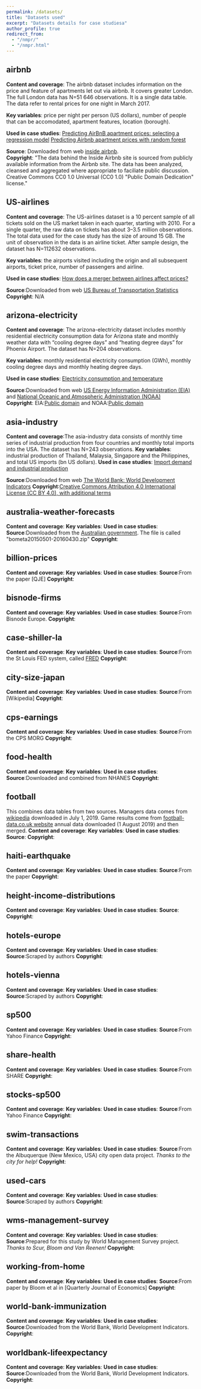 ```yaml
---
permalink: /datasets/
title: "Datasets used"
excerpt: "Datasets details for case studiesa"
author_profile: true
redirect_from: 
  - "/nmpr/"
  - "/nmpr.html"
---
```



## airbnb
**Content and coverage**: The airbnb dataset includes information on the price and feature of apartments let out via airbnb. It covers greater London. The full London data has N=51 646 observations. It is a single data table. The data refer to rental prices for one night in March 2017. 

**Key variables**: price per night per person (US dollars), number of people that can be accomodated, apartment features, location (borough).

**Used in case studies**:
[Predicting AirBnB apartment prices: selecting a regression model](link)
[Predicting Airbnb apartment prices with random forest](link)

**Source**: Downloaded from web [inside airbnb](http://insideairbnb.com/get-the-data.html).    
**Copyright**: "The data behind the Inside Airbnb site is sourced from publicly available information from the Airbnb site. The data has been analyzed, cleansed and aggregated where appropriate to faciliate public discussion. Creative Commons CC0 1.0 Universal (CC0 1.0) "Public Domain Dedication" license."


## US-airlines
**Content and coverage**: The US-airlines dataset is a 10 percent sample of all tickets sold on the US market taken in each quarter, starting with 2010. For a single quarter, the raw data on tickets has about 3–3.5 million observations. The total data used for the case study has the size of around 15 GB.
The unit of observation in the data is an airline ticket.  After sample design, the dataset has N=112632 observations.

**Key variables**: the airports visited including the origin and all subsequent airports, ticket price, number of passengers and airline.

**Used in case studies**: 
[How does a merger between airlines affect prices?](link) 

**Source**:Downloaded from web [US Bureau of Transportation Statistics](https://www.transtats.bts.gov/DatabaseInfo.asp?DB_ID=125)  
**Copyright**: N/A 


## arizona-electricity
**Content and coverage**: The arizona-electricity dataset includes monthly residential electricity consumption data for Arizona state and monthly weather data with “cooling degree days” and “heating degree days” for Phoenix Airport. The dataset has N=204 observations.

**Key variables**: monthly residential electricity consumption (GWh), monthly cooling degree days and monthly heating degree days.

**Used in case studies**: 
[Electricity consumption and temperature](link)   

**Source**:Downloaded from web [US Energy Information Administration (EIA)](https://www.eia.gov/) and [National Oceanic and Atmospheric Administration (NOAA)](https://w2.weather.gov/climate/xmacis.php?wfo=psr)  
**Copyright**: EIA:[Public domain](https://www.eia.gov/about/copyrights_reuse.php) and NOAA:[Public domain](https://www.weather.gov/disclaimer)


## asia-industry

**Content and coverage**:The asia-industry data consists of monthly time series of industrial production from four countries and monthly total imports into the USA. The dataset has N=243 observations.
**Key variables**: industrial production of Thailand, Malaysia, Singapore and the Philippines, and total US imports (bn US dollars).
**Used in case studies**:
[Import demand and industrial production](link) 

**Source**:Downloaded from web [The World Bank: World Development Indicators](https://databank.worldbank.org/source/world-development-indicators)
**Copyright**:[Creative Commons Attribution 4.0 International License (CC BY 4.0), with additional terms](https://www.worldbank.org/en/about/legal/terms-of-use-for-datasets)

## australia-weather-forecasts
 
**Content and coverage**:
**Key variables**:
**Used in case studies**: 
**Source**:Downloaded from the [Australian government](https://data.gov.au/data/data_set/weather-forecasting-verification-data-2015-05-to-2016-04). The file is called "bometa20150501-20160430.zip"
**Copyright**:

## billion-prices

**Content and coverage**:
**Key variables**:
**Used in case studies**: 
**Source**:From the paper [QJE]
**Copyright**:

## bisnode-firms

**Content and coverage**:
**Key variables**:
**Used in case studies**: 
**Source**:From Bisnode Europe.
**Copyright**:

## case-shiller-la

**Content and coverage**:
**Key variables**:
**Used in case studies**: 
**Source**:From the St Louis FED system, called [FRED](fred.org)
**Copyright**:

## city-size-japan

**Content and coverage**:
**Key variables**:
**Used in case studies**: 
**Source**:From [Wikipedia]
**Copyright**:

## cps-earnings

**Content and coverage**:
**Key variables**:
**Used in case studies**: 
**Source**:From the CPS MORG
**Copyright**:

## food-health

**Content and coverage**:
**Key variables**:
**Used in case studies**: 
**Source**:Downloaded and combined from NHANES
**Copyright**:

## football
This combines data tables from two sources. Managers data comes from [wikipedia](
https://en.wikipedia.org/wiki/List_of_Premier_League_managers)
downloaded in July 1, 2019. Game results come from [football-data.co.uk website](
https://www.football-data.co.uk/englandm.php)
annual data downloaded (1 August 2019) and then merged.
**Content and coverage**:
**Key variables**:
**Used in case studies**: 
**Source**:
**Copyright**:

## haiti-earthquake

**Content and coverage**:
**Key variables**:
**Used in case studies**: 
**Source**:From the paper
**Copyright**:

## height-income-distributions

**Content and coverage**:
**Key variables**:
**Used in case studies**: 
**Source**:
**Copyright**:

## hotels-europe

**Content and coverage**:
**Key variables**:
**Used in case studies**: 
**Source**:Scraped by authors
**Copyright**:

## hotels-vienna

**Content and coverage**:
**Key variables**:
**Used in case studies**: 
**Source**:Scraped by authors
**Copyright**:

## sp500

**Content and coverage**:
**Key variables**:
**Used in case studies**: 
**Source**:From Yahoo Finance
**Copyright**:

## share-health

**Content and coverage**:
**Key variables**:
**Used in case studies**: 
**Source**:From SHARE
**Copyright**:

## stocks-sp500
**Content and coverage**:
**Key variables**:
**Used in case studies**: 
**Source**:From Yahoo Finance
**Copyright**:


## swim-transactions
**Content and coverage**:
**Key variables**:
**Used in case studies**: 
**Source**:From the Albuquerque (New Mexico, USA) city open data project. *Thanks to the city for help!*
**Copyright**:


## used-cars
**Content and coverage**:
**Key variables**:
**Used in case studies**: 
**Source**:Scraped by authors
**Copyright**:


## wms-management-survey

**Content and coverage**:
**Key variables**:
**Used in case studies**: 
**Source**:Prepared for this study by World Management Survey project. *Thanks to Scur, Bloom and Van Reenen!*
**Copyright**:

## working-from-home

**Content and coverage**:
**Key variables**:
**Used in case studies**: 
**Source**:From paper by Bloom et al in [Quarterly Journal of Economics]
**Copyright**:

## world-bank-immunization

**Content and coverage**:
**Key variables**:
**Used in case studies**: 
**Source**:Downloaded from the World Bank, World Development Indicators.
**Copyright**:

## worldbank-lifeexpectancy

**Content and coverage**:
**Key variables**:
**Used in case studies**: 
**Source**:Downloaded from the World Bank, World Development Indicators.
**Copyright**:
